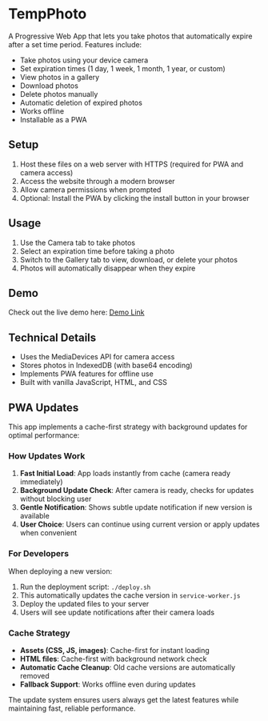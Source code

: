 # TempPhoto

A Progressive Web App that lets you take photos that automatically expire after a set time period. Features include:

- Take photos using your device camera
- Set expiration times (1 day, 1 week, 1 month, 1 year, or custom)
- View photos in a gallery
- Download photos
- Delete photos manually
- Automatic deletion of expired photos
- Works offline
- Installable as a PWA

## Setup

1. Host these files on a web server with HTTPS (required for PWA and camera access)
2. Access the website through a modern browser
3. Allow camera permissions when prompted
4. Optional: Install the PWA by clicking the install button in your browser

## Usage

1. Use the Camera tab to take photos
2. Select an expiration time before taking a photo
3. Switch to the Gallery tab to view, download, or delete your photos
4. Photos will automatically disappear when they expire

## Demo

Check out the live demo here: [Demo Link](https://shinglyu.com/TempPhoto/)

## Technical Details

- Uses the MediaDevices API for camera access
- Stores photos in IndexedDB (with base64 encoding)
- Implements PWA features for offline use
- Built with vanilla JavaScript, HTML, and CSS

## PWA Updates

This app implements a cache-first strategy with background updates for optimal performance:

### How Updates Work

1. **Fast Initial Load**: App loads instantly from cache (camera ready immediately)
2. **Background Update Check**: After camera is ready, checks for updates without blocking user
3. **Gentle Notification**: Shows subtle update notification if new version is available
4. **User Choice**: Users can continue using current version or apply updates when convenient

### For Developers

When deploying a new version:

1. Run the deployment script: `./deploy.sh`
2. This automatically updates the cache version in `service-worker.js`
3. Deploy the updated files to your server
4. Users will see update notifications after their camera loads

### Cache Strategy

- **Assets (CSS, JS, images)**: Cache-first for instant loading
- **HTML files**: Cache-first with background network check
- **Automatic Cache Cleanup**: Old cache versions are automatically removed
- **Fallback Support**: Works offline even during updates

The update system ensures users always get the latest features while maintaining fast, reliable performance.
